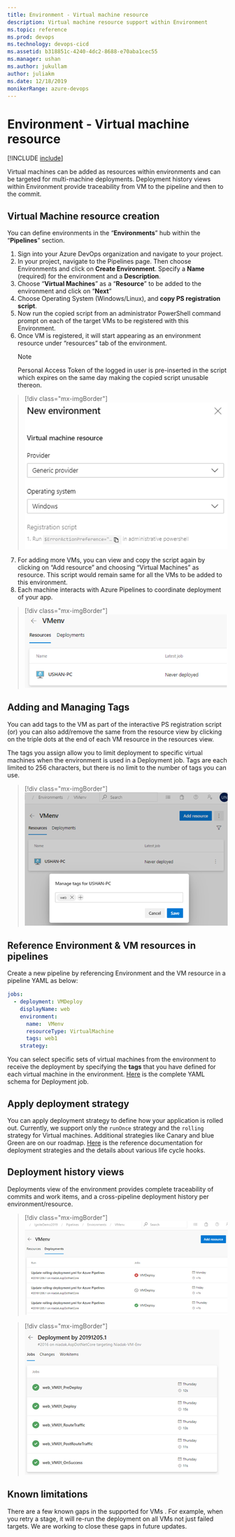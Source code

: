 ```yaml
---
title: Environment - Virtual machine resource
description: Virtual machine resource support within Environment
ms.topic: reference
ms.prod: devops
ms.technology: devops-cicd
ms.assetid: b318851c-4240-4dc2-8688-e70aba1cec55
ms.manager: ushan
ms.author: jukullam
author: juliakm
ms.date: 12/18/2019
monikerRange: azure-devops
---
```


# Environment - Virtual machine resource
[!INCLUDE [include](../_shared/version-team-services.md)]

Virtual machines can be added as resources within environments and can be targeted for multi-machine deployments. Deployment history views within Environment provide traceability from VM to the pipeline and then to the commit.

## Virtual Machine resource creation

You can define environments in the “**Environments**” hub within the “**Pipelines**” section.
1.	Sign into your Azure DevOps organization and navigate to your project.
2.	In your project, navigate to the Pipelines page. Then choose Environments and click on **Create Environment**. Specify a **Name** (required) for the environment and a **Description**.
3.	Choose “**Virtual Machines**” as a “**Resource**” to be added to the environment and click on “**Next**”
4.	Choose Operating System (Windows/Linux), and **copy PS registration script**. 
5.	Now run the copied script from an administrator PowerShell command prompt on each of the target VMs to be registered with this Environment.
6.	Once VM is registered, it will start appearing as an environment resource under “resources” tab of the environment.
    > [!NOTE]
    > Personal Access Token of the logged in user is pre-inserted in the script which expires on the same day making the copied script unusable thereon.
> [!div class="mx-imgBorder"]
> ![VMcreation](_img/vm-creation.png)
7.	For adding more VMs, you can view and copy the script again by clicking on “Add resource” and choosing “Virtual Machines” as resource. This script would remain same for all the VMs to be added to this environment. 
8.	Each machine interacts with Azure Pipelines to coordinate deployment of your app.
> [!div class="mx-imgBorder"]
> ![VMresource_view](_img/vm-resourceView.png)

## Adding and Managing Tags

You can add tags to the VM as part of the interactive PS registration script (or) 
you can also add/remove the same from the resource view by clicking on the triple dots at the end of each VM resource in the resources view.

The tags you assign allow you to limit deployment to specific virtual machines when the environment is used in a Deployment job. Tags are each limited to 256 characters, but there is no limit to the number of tags you can use.
> [!div class="mx-imgBorder"]
> ![VMtags](_img/vm-tags.png)
  
## Reference Environment & VM resources in pipelines

Create a new pipeline by referencing Environment and the VM resource in a pipeline YAML as below:
```YAML
jobs:  
  - deployment: VMDeploy
    displayName: web
    environment:
      name:  VMenv
      resourceType: VirtualMachine
      tags: web1
    strategy:
```

You can select specific sets of virtual machines from the environment to receive the deployment by specifying the **tags** that you have defined for each virtual machine in the environment.
[Here](https://docs.microsoft.com/en-us/azure/devops/pipelines/yaml-schema?view=azure-devops&tabs=schema#deployment-job) is the complete YAML schema for Deployment job.

## Apply deployment strategy 

You can apply deployment strategy to define how your application is rolled out.  Currently, we support only the `runOnce` strategy and the `rolling` strategy for Virtual machines.
Additional strategies like Canary and blue Green are on our roadmap.
[Here](https://docs.microsoft.com/en-us/azure/devops/pipelines/process/deployment-jobs?view=azure-devops#deployment-strategies) is the reference documentation for deployment strategies and the details about various life cycle hooks.

## Deployment history views

Deployments view of the environment provides complete traceability of commits and work items, and a cross-pipeline deployment history per environment/resource.
> [!div class="mx-imgBorder"]
> ![VMDeployments_view](_img/vm-deployments.png)
  
> [!div class="mx-imgBorder"]
> ![VMjobs_view](_img/vm-jobsView.png)
  
## Known limitations
There are a few known gaps in the supported for VMs . For example, when you retry a stage, it will re-run the deployment on all VMs not just failed targets. We are working to close these gaps in future updates.
